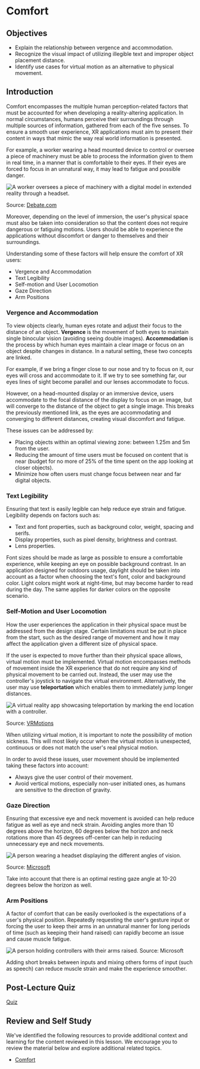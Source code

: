 # Comfort

## Objectives

- Explain the relationship between vergence and accommodation.
- Recognize the visual impact of utilizing illegible text and improper object placement distance.
- Identify use cases for virtual motion as an alternative to physical movement.

## Introduction

Comfort encompasses the multiple human perception-related factors that must be accounted for when developing a reality-altering application. In normal circumstances, humans perceive their surroundings through multiple sources of information, gathered from each of the five senses. To ensure a smooth user experience, XR applications must aim to present their content in ways that mimic the way real world information is presented.

For example, a worker wearing a head mounted device to control or oversee a piece of machinery must be able to process the information given to them in real time, in a manner that is comfortable to their eyes. If their eyes are forced to focus in an unnatural way, it may lead to fatigue and possible danger.

![A worker oversees a piece of machinery with a digital model in extended reality through a headset.](../../images/worker-machinery.jpg)

Source: [Debate.com](https://www.debate.com.mx/tecnologia/Microsoft-HoloLens-2-presenta-nuevo-metodo-de-interaccion-con-realidad-mixta-20190228-0121.html)

Moreover, depending on the level of immersion, the user's physical space must also be taken into consideration  so that the content does not require dangerous or fatiguing motions. Users should be able to experience the applications without discomfort or danger to themselves and their surroundings.

Understanding some of these factors will help ensure the comfort of XR users:

- Vergence and Accommodation
- Text Legibility
- Self-motion and User Locomotion
- Gaze Direction
- Arm Positions

### Vergence and Accommodation

To view objects clearly, human eyes rotate and adjust their focus to the distance of an object. **Vergence** is the movement of both eyes to maintain single binocular vision (avoiding seeing double images). **Accommodation** is the process by which human eyes maintain a clear image or focus on an object despite changes in distance. In a natural setting, these two concepts are linked.

For example, if we bring a finger close to our nose and try to focus on it, our eyes will cross and accommodate to it. If we try to see something far, our eyes lines of sight become parallel and our lenses accommodate to focus.

However, on a head-mounted display or an immersive device, users accommodate to the focal distance of the display to focus on an image, but will converge to the distance of the object to get a single image. This breaks the previously mentioned link, as the eyes are accommodating and converging to different distances, creating visual discomfort and fatigue.

These issues can be addressed by:

- Placing objects within an optimal viewing zone: between 1.25m and 5m from the user.
- Reducing the amount of time users must be focused on content that is near (budget for no more of 25% of the time spent on the app looking at closer objects).
- Minimize how often users must change focus between near and far digital objects.

### Text Legibility

Ensuring that text is easily legible can help reduce eye strain and fatigue. Legibility depends on factors such as:

- Text and font properties, such as background color, weight, spacing and serifs.
- Display properties, such as pixel density, brightness and contrast.
- Lens properties.

Font sizes should be made as large as possible to ensure a comfortable experience, while keeping an eye on possible background contrast. In an application designed for outdoors usage, daylight should be taken into account as a factor when choosing the text's font, color and background color. Light colors might work at night-time, but may become harder to read during the day. The same applies for darker colors on the opposite scenario.

### Self-Motion and User Locomotion

How the user experiences the application in their physical space must be addressed from the design stage. Certain limitations must be put in place from the start, such as the desired range of movement and how it may affect the application given a different size of physical space.

If the user is expected to move further than their physical space allows, virtual motion must be implemented. Virtual motion encompasses methods of movement inside the XR experience that do not require any kind of physical movement to be carried out. Instead, the user may use the controller's joystick to navigate the virtual environment. Alternatively, the user may use **teleportation** which enables them to immediately jump longer distances.

![A virtual reality app showcasing teleportation by marking the end location with a controller.](../../images/vr-teleportation.JPG)

Source: [VRMotions](https://guendeli.github.io/blog/VR-Motions/)

When utilizing virtual motion, it is important to note the possibility of motion sickness. This will most likely occur when the virtual motion is unexpected, continuous or does not match the user's real physical motion.

In order to avoid these issues, user movement should be implemented taking these factors into account:

- Always give the user control of their movement.
- Avoid vertical motions, especially non-user initiated ones, as humans are sensitive to the direction of gravity.

### Gaze Direction

Ensuring that excessive eye and neck movement is avoided can help reduce fatigue as well as eye and neck strain. Avoiding angles more than 10 degrees above the horizon, 60 degrees below the horizon and neck rotations more than 45 degrees off-center can help in reducing unnecessary eye and neck movements.

![A person wearing a headset displaying the different angles of vision.](../../images/gaze-direction.png)

Source: [Microsoft](https://docs.microsoft.com/en-gb/windows/mixed-reality/design/comfort)

Take into account that there is an optimal resting gaze angle at 10-20 degrees below the horizon as well.

### Arm Positions

A factor of comfort that can be easily overlooked is the expectations of a user's physical position. Repeatedly requesting the user's gesture input or forcing the user to keep their arms in an unnatural manner for long periods of time (such as keeping their hand raised) can rapidly become an issue and cause muscle fatigue.

![A person holding controllers with their arms raised.](../../images/arm-positioning.png)
Source: Microsoft

Adding short breaks between inputs and mixing others forms of input (such as speech) can reduce muscle strain and make the experience smoother.

## Post-Lecture Quiz

[Quiz](https://ashy-plant-023e6671e.1.azurestaticapps.net/quiz/3)

## Review and Self Study

We've identified the following resources to provide additional context and learning for the content reviewed in this lesson. We encourage you to review the material below and explore additional related topics.

- [Comfort](https://docs.microsoft.com/windows/mixed-reality/design/comfort)
